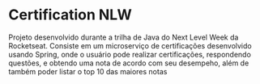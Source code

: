 # Certification NLW

Projeto desenvolvido durante a trilha de Java do Next Level Week da Rocketseat. Consiste em um microserviço de certificações desenvolvido usando Spring, onde o usuário pode realizar certificações, respondendo questões, e obtendo uma nota de acordo
com seu desempeho, além de também poder listar o top 10 das maiores notas 
